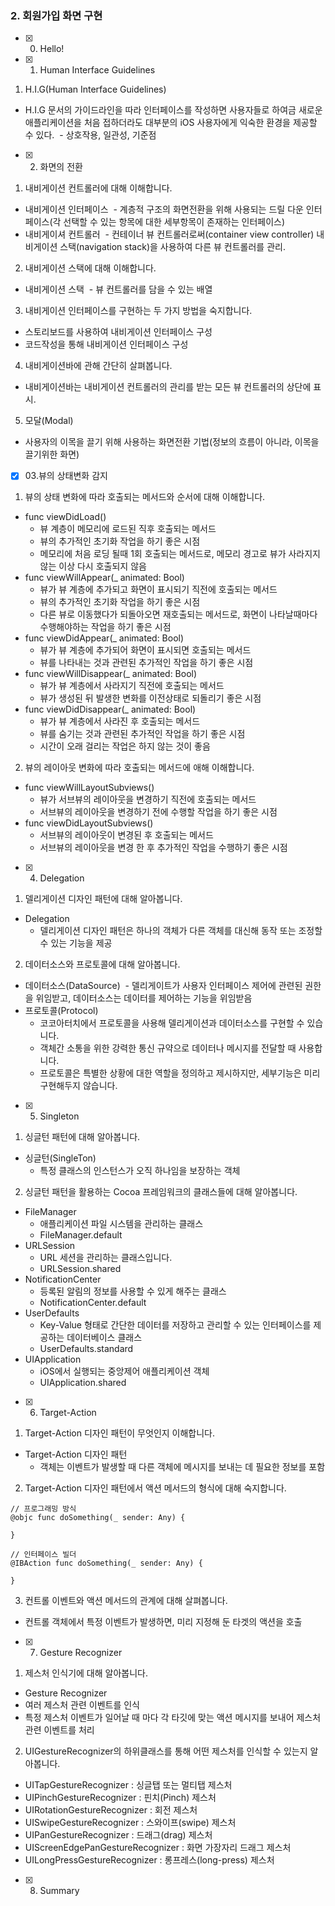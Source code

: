 ### 2. 회원가입 화면 구현
- [x] 00. Hello!
- [x] 01. Human Interface Guidelines
1. H.I.G(Human Interface Guidelines)
- H.I.G 문서의 가이드라인을 따라 인터페이스를 작성하면 사용자들로 하여금 새로운 애플리케이션을 처음 접하더라도 대부분의 iOS 사용자에게 익숙한 환경을 제공할 수 있다.
  - 상호작용, 일관성, 기준점
  
- [x] 02. 화면의 전환
1. 내비게이션 컨트롤러에 대해 이해합니다.
- 내비게이션 인터페이스
  - 계층적 구조의 화면전환을 위해 사용되는 드릴 다운 인터페이스(각 선택할 수 있는 항목에 대한 세부항목이 존재하는 인터페이스)
- 내비게이셔 컨트롤러
  - 컨테이너 뷰 컨트롤러로써(container view controller) 내비게이션 스택(navigation stack)을 사용하여 다른 뷰 컨트롤러를 관리.
2. 내비게이션 스택에 대해 이해합니다.
- 내비게이션 스택
  - 뷰 컨트롤러를 담을 수 있는 배열
3. 내비게이션 인터페이스를 구현하는 두 가지 방법을 숙지합니다.
- 스토리보드를 사용하여 내비게이션 인터페이스 구성
- 코드작성을 통해 내비게이션 인터페이스 구성
4. 내비게이션바에 관해 간단히 살펴봅니다.
- 내비게이션바는 내비게이션 컨트롤러의 관리를 받는 모든 뷰 컨트롤러의 상단에 표시.
5. 모달(Modal)
- 사용자의 이목을 끌기 위해 사용하는 화면전환 기법(정보의 흐름이 아니라, 이목을 끌기위한 화면)

- [x] 03.뷰의 상태변화 감지
1. 뷰의 상태 변화에 따라 호출되는 메서드와 순서에 대해 이해합니다.
- func viewDidLoad()
  - 뷰 계층이 메모리에 로드된 직후 호출되는 메서드
  - 뷰의 추가적인 초기화 작업을 하기 좋은 시점
  - 메모리에 처음 로딩 될때 1회 호출되는 메서드로, 메모리 경고로 뷰가 사라지지 않는 이상 다시 호출되지 않음
- func viewWillAppear(_ animated: Bool)  
  - 뷰가 뷰 계층에 추가되고 화면이 표시되기 직전에 호출되는 메서드
  - 뷰의 추가적인 초기화 작업을 하기 좋은 시점
  - 다른 뷰로 이동했다가 되돌아오면 재호출되는 메서드로, 화면이 나타날때마다 수행해야하는 작업을 하기 좋은 시점
- func viewDidAppear(_ animated: Bool)  
  - 뷰가 뷰 계층에 추가되어 화면이 표시되면 호출되는 메서드
  - 뷰를 나타내는 것과 관련된 추가적인 작업을 하기 좋은 시점
- func viewWillDisappear(_ animated: Bool) 
  - 뷰가 뷰 계층에서 사라지기 직전에 호출되는 메서드
  - 뷰가 생성된 뒤 발생한 변화를 이전상태로 되돌리기 좋은 시점
- func viewDidDisappear(_ animated: Bool)
  - 뷰가 뷰 계층에서 사라진 후 호출되는 메서드
  - 뷰를 숨기는 것과 관련된 추가적인 작업을 하기 좋은 시점
  - 시간이 오래 걸리는 작업은 하지 않는 것이 좋음
2. 뷰의 레이아웃 변화에 따라 호출되는 메서드에 애해 이해합니다.
- func viewWillLayoutSubviews()
  - 뷰가 서브뷰의 레이아웃을 변경하기 직전에 호출되는 메서드
  - 서브뷰의 레이아웃을 변경하기 전에 수행할 작업을 하기 좋은 시점
- func viewDidLayoutSubviews()
  - 서브뷰의 레이아웃이 변경된 후 호출되는 메서드
  - 서브뷰의 레이아웃을 변경 한 후 추가적인 작업을 수행하기 좋은 시점

- [x] 04. Delegation
1. 델리게이션 디자인 패턴에 대해 알아봅니다.
- Delegation
  - 델리게이션 디자인 패턴은 하나의 객체가 다른 객체를 대신해 동작 또는 조정할 수 있는 기능을 제공
2. 데이터소스와 프로토콜에 대해 알아봅니다.
- 데이터소스(DataSource)
  - 델리게이트가 사용자 인터페이스 제어에 관련된 권한을 위임받고, 데이터소스는 데이터를 제어하는 기능을 위임받음
- 프로토콜(Protocol) 
  - 코코아터치에서 프로토콜을 사용해 델리게이션과 데이터소스를 구현할 수 있습니다.
  - 객체간 소통을 위한 강력한 통신 규약으로 데이터나 메시지를 전달할 때 사용합니다.
  - 프로토콜은 특별한 상황에 대한 역할을 정의하고 제시하지만, 세부기능은 미리 구현해두지 않습니다.
  
- [x] 05. Singleton
1. 싱글턴 패턴에 대해 알아봅니다.
- 싱글턴(SingleTon)
  - 특정 클래스의 인스턴스가 오직 하나임을 보장하는 객체
2. 싱글턴 패턴을 활용하는 Cocoa 프레임워크의 클래스들에 대해 알아봅니다.
- FileManager
  - 애플리케이션 파일 시스템을 관리하는 클래스
  - FileManager.default
- URLSession
  - URL 세션을 관리하는 클래스입니다.
  - URLSession.shared
- NotificationCenter
  - 등록된 알림의 정보를 사용할 수 있게 해주는 클래스
  - NotificationCenter.default
- UserDefaults
  - Key-Value 형태로 간단한 데이터를 저장하고 관리할 수 있는 인터페이스를 제공하는 데이터베이스 클래스
  - UserDefaults.standard
- UIApplication
  - iOS에서 실행되는 중앙제어 애플리케이션 객체
  - UIApplication.shared
  
- [x] 06. Target-Action
1. Target-Action 디자인 패턴이 무엇인지 이해합니다.
- Target-Action 디자인 패턴
  - 객체는 이벤트가 발생할 때 다른 객체에 메시지를 보내는 데 필요한 정보를 포함
2. Target-Action 디자인 패턴에서 액션 메서드의 형식에 대해 숙지합니다.
```
// 프로그래밍 방식
@objc func doSomething(_ sender: Any) {

}

// 인터페이스 빌더
@IBAction func doSomething(_ sender: Any) { 

}
```
3. 컨트롤 이벤트와 액션 메서드의 관계에 대해 살펴봅니다.
- 컨트롤 객체에서 특정 이벤트가 발생하면, 미리 지정해 둔 타겟의 액션을 호출

- [x] 07. Gesture Recognizer
1. 제스처 인식기에 대해 알아봅니다.
- Gesture Recognizer
 - 여러 제스처 관련 이벤트를 인식
 - 특정 제스처 이벤트가 일어날 때 마다 각 타깃에 맞는 액션 메시지를 보내어 제스처 관련 이벤트를 처리
2. UIGestureRecognizer의 하위클래스를 통해 어떤 제스처를 인식할 수 있는지 알아봅니다.
- UITapGestureRecognizer : 싱글탭 또는 멀티탭 제스처
- UIPinchGestureRecognizer : 핀치(Pinch) 제스처
- UIRotationGestureRecognizer : 회전 제스처
- UISwipeGestureRecognizer : 스와이프(swipe) 제스처
- UIPanGestureRecognizer : 드래그(drag) 제스처
- UIScreenEdgePanGestureRecognizer : 화면 가장자리 드래그 제스처
- UILongPressGestureRecognizer : 롱프레스(long-press) 제스처

- [x] 08. Summary
